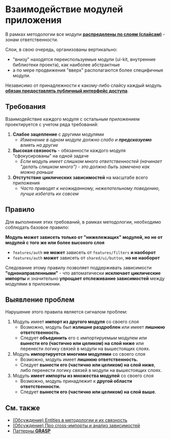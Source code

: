 # Взаимодействие модулей приложения

В рамках методологии все модули [**распределены по слоям (слайсам)**](app-splitting.md#group-slices) - зонам ответственности.

Слои, в свою очередь, организованы вертикально:

- "внизу" находятся переиспользуемые модули (ui-kit, внутренние библиотеки проекта), как наиболее абстрактные
- а по мере продвижения "вверх" располагаются более специфичные модули.

Независимо от принадлежности к какому-либо слайсу каждый модуль [**обязан предоставлять публичный интерфейс доступа**](public-api.md).

## Требования

Взаимодействие каждого модуля с остальным приложением проектируется с учетом ряда требований:

1. **Слабое зацепление** с другими модулями
    - *Изменение в одном модуле должно слабо и **предсказуемо** влиять на другие*
1. **Высокая связность** - обязанности каждого модуля "сфокусированы" на одной задаче
    - *Если модуль имеет слишком много ответственностей (начинает "делать слишком много") - это должно быть замечено как можно раньше*
1. **Отстутствие циклических зависимостей** на масштабе всего приложения
    - *Часто приводят к неожиданному, нежелательному поведению, лучше избегать их совсем*

## Правило

Для выполнения этих требований, в рамках методологии, необходимо соблюдать базовое правило:

**Модуль может зависеть только от "нижележащих" модулей, но не от модулей с того же или более высокого слоя**

- `features/auth` **не может** зависеть от `features/filters` **и наоборот**
- `features/auth` **может** зависеть от `shared/ui/button`, **но не наоборот**

Следование этому правилу позволяет поддерживать зависимости **"однонаправленными"** - что автоматически **исключает циклические импорты** и значительно **упрощает отслеживание зависимостей** между модулями в приложении.

## Выявление проблем

<!-- 
TODO После накопления опыта работы с методологией сделать этот блок более подробным
-->
Нарушение этого правила является сигналом проблем:

1. Модуль имеет **импорт из другого модуля** со своего слоя
    - Возможно, модуль был **излишне раздроблен** или имеет **лишнюю ответственность.**
    - Следует **объединить** его с импортируемым модулем или **вынести его (частично или целиком) на слой ниже** или перенести логику связей в модули на вышестоящих слоях.
1. Модуль **импортируется многими модулями** со своего слоя
    - Возможно, модуль имеет **лишнюю ответственность.**
    - Следует **вынести его (частично или целиком) на слой ниже**, либо перенести логику связей в модули на вышестоящих слоях.
1. Модуль **имеет импорты из множества модулей** со своего слоя
    - Возможно, модуль принадлежит к **другой области ответственности.**
    - Следует **вынести его (частично или целиком) на слой выше**.

## См. также

- [(Обсуждение) Entities в методологии и их связность](https://github.com/feature-sliced/wiki/discussions/49)
- [(Обсуждение) Про cross-импорты и анализ зависимостей](https://github.com/feature-sliced/wiki/discussions/65#discussioncomment-480822)
- [Паттерны **GRASP**](https://ru.wikipedia.org/wiki/GRASP)
